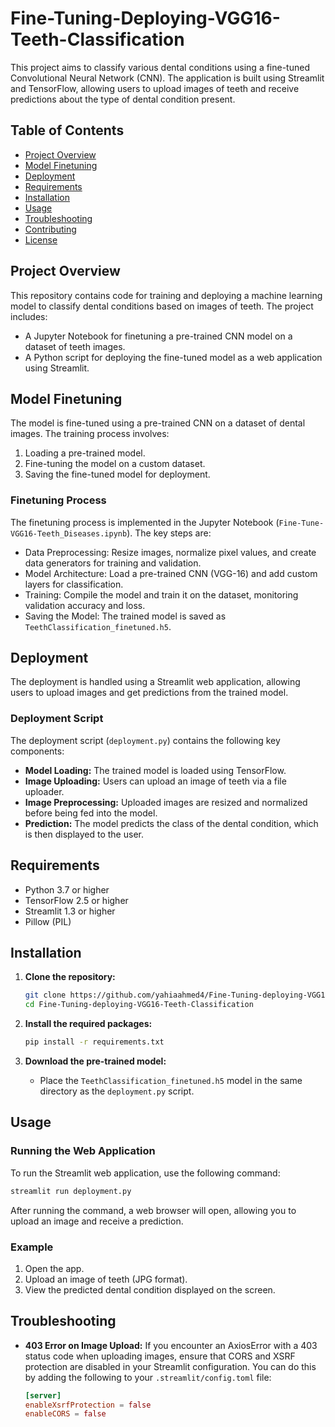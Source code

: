 # Fine-Tuning-Deploying-VGG16-Teeth-Classification

This project aims to classify various dental conditions using a fine-tuned Convolutional Neural Network (CNN). The application is built using Streamlit and TensorFlow, allowing users to upload images of teeth and receive predictions about the type of dental condition present.

## Table of Contents
- [Project Overview](#project-overview)
- [Model Finetuning](#model-finetuning)
- [Deployment](#deployment)
- [Requirements](#requirements)
- [Installation](#installation)
- [Usage](#usage)
- [Troubleshooting](#troubleshooting)
- [Contributing](#contributing)
- [License](#license)

## Project Overview
This repository contains code for training and deploying a machine learning model to classify dental conditions based on images of teeth. The project includes:
- A Jupyter Notebook for finetuning a pre-trained CNN model on a dataset of teeth images.
- A Python script for deploying the fine-tuned model as a web application using Streamlit.

## Model Finetuning
The model is fine-tuned using a pre-trained CNN on a dataset of dental images. The training process involves:
1. Loading a pre-trained model.
2. Fine-tuning the model on a custom dataset.
3. Saving the fine-tuned model for deployment.

### Finetuning Process
The finetuning process is implemented in the Jupyter Notebook (`Fine-Tune-VGG16-Teeth_Diseases.ipynb`). The key steps are:
- Data Preprocessing: Resize images, normalize pixel values, and create data generators for training and validation.
- Model Architecture: Load a pre-trained CNN (VGG-16) and add custom layers for classification.
- Training: Compile the model and train it on the dataset, monitoring validation accuracy and loss.
- Saving the Model: The trained model is saved as `TeethClassification_finetuned.h5`.

## Deployment
The deployment is handled using a Streamlit web application, allowing users to upload images and get predictions from the trained model.

### Deployment Script
The deployment script (`deployment.py`) contains the following key components:
- **Model Loading:** The trained model is loaded using TensorFlow.
- **Image Uploading:** Users can upload an image of teeth via a file uploader.
- **Image Preprocessing:** Uploaded images are resized and normalized before being fed into the model.
- **Prediction:** The model predicts the class of the dental condition, which is then displayed to the user.

## Requirements
- Python 3.7 or higher
- TensorFlow 2.5 or higher
- Streamlit 1.3 or higher
- Pillow (PIL)

## Installation
1. **Clone the repository:**
   ```bash
   git clone https://github.com/yahiaahmed4/Fine-Tuning-deploying-VGG16-Teeth-Classification.git
   cd Fine-Tuning-deploying-VGG16-Teeth-Classification
   ```
2. **Install the required packages:**
   ```bash
   pip install -r requirements.txt
   ```

3. **Download the pre-trained model:**
   - Place the `TeethClassification_finetuned.h5` model in the same directory as the `deployment.py` script.

## Usage
### Running the Web Application
To run the Streamlit web application, use the following command:
```bash
streamlit run deployment.py
```
After running the command, a web browser will open, allowing you to upload an image and receive a prediction.

### Example
1. Open the app.
2. Upload an image of teeth (JPG format).
3. View the predicted dental condition displayed on the screen.

## Troubleshooting
- **403 Error on Image Upload:** If you encounter an AxiosError with a 403 status code when uploading images, ensure that CORS and XSRF protection are disabled in your Streamlit configuration. You can do this by adding the following to your `.streamlit/config.toml` file:
   ```toml
   [server]
   enableXsrfProtection = false
   enableCORS = false
   ```
